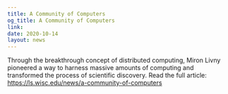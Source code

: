 ```yaml
---
title: A Community of Computers
og_title: A Community of Computers
link: 
date: 2020-10-14
layout: news
---
```


Through the breakthrough concept of distributed computing, Miron  Livny pioneered a way to harness massive amounts of computing  and transformed the process of scientific discovery.  Read the full article: <a href="https://ls.wisc.edu/news/a-community-of-computers"> https://ls.wisc.edu/news/a-community-of-computers</a> 
